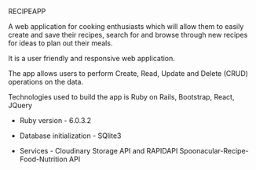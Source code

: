 RECIPEAPP

A web application for cooking enthusiasts which will allow them to easily 
create and save their recipes, search for and browse through new recipes for 
ideas to plan out their meals. 

It is a user friendly and responsive web application. 

The app allows users to perform Create, Read, Update and Delete (CRUD) 
operations on the data. 

Technologies used to build the app is Ruby on Rails, Bootstrap, React, JQuery 


* Ruby version - 6.0.3.2

* Database initialization - SQlite3

* Services - Cloudinary Storage API and RAPIDAPI Spoonacular-Recipe-Food-Nutrition API


